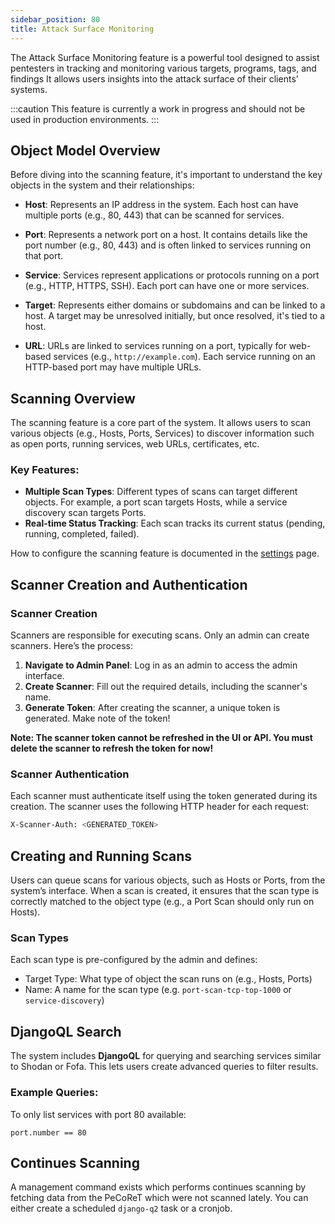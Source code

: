 ```yaml
---
sidebar_position: 80
title: Attack Surface Monitoring
---
```


The Attack Surface Monitoring feature is a powerful tool designed to assist pentesters in tracking and monitoring various targets, programs, tags, and findings
It allows users insights into the attack surface of their clients' systems.

:::caution
This feature is currently a work in progress and should not be used in production environments.
:::


## Object Model Overview

Before diving into the scanning feature, it's important to understand the key objects in the system and their relationships:

- **Host**: Represents an IP address in the system. Each host can have multiple ports (e.g., 80, 443) that can be scanned for services.
  
- **Port**: Represents a network port on a host. It contains details like the port number (e.g., 80, 443) and is often linked to services running on that port.

- **Service**: Services represent applications or protocols running on a port (e.g., HTTP, HTTPS, SSH). Each port can have one or more services.

- **Target**: Represents either domains or subdomains and can be linked to a host. A target may be unresolved initially, but once resolved, it's tied to a host.

- **URL**: URLs are linked to services running on a port, typically for web-based services (e.g., `http://example.com`). Each service running on an HTTP-based port may have multiple URLs.



## Scanning Overview

The scanning feature is a core part of the system. It allows users to scan various objects (e.g., Hosts, Ports, Services) to discover information such as open ports, running services, web URLs, certificates, etc.

### Key Features:
- **Multiple Scan Types**: Different types of scans can target different objects. For example, a port scan targets Hosts, while a service discovery scan targets Ports.
- **Real-time Status Tracking**: Each scan tracks its current status (pending, running, completed, failed).

How to configure the scanning feature is documented in the [settings](/docs/admin_guide/configuration.md) page.



## Scanner Creation and Authentication

### Scanner Creation

Scanners are responsible for executing scans. Only an admin can create scanners. Here’s the process:

1. **Navigate to Admin Panel**: Log in as an admin to access the admin interface.
2. **Create Scanner**: Fill out the required details, including the scanner's name.
3. **Generate Token**: After creating the scanner, a unique token is generated. Make note of the token!

**Note: The scanner token cannot be refreshed in the UI or API. You must delete the scanner to refresh the token for now!**

### Scanner Authentication

Each scanner must authenticate itself using the token generated during its creation. The scanner uses the following HTTP header for each request:

```bash
X-Scanner-Auth: <GENERATED_TOKEN>
```

## Creating and Running Scans
Users can queue scans for various objects, such as Hosts or Ports, from the system’s interface.
When a scan is created, it ensures that the scan type is correctly matched to the object type (e.g., a Port Scan should only run on Hosts).

### Scan Types

Each scan type is pre-configured by the admin and defines:

- Target Type: What type of object the scan runs on (e.g., Hosts, Ports)
- Name: A name for the scan type (e.g. `port-scan-tcp-top-1000` or `service-discovery`)


## DjangoQL Search
The system includes **DjangoQL** for querying and searching services similar to Shodan or Fofa.
This lets users create advanced queries to filter results.

### Example Queries:

To only list services with port 80 available:
```
port.number == 80
```


## Continues Scanning

A management command exists which performs continues scanning by fetching data from the PeCoReT which were not scanned lately.
You can either create a scheduled `django-q2` task or a cronjob.